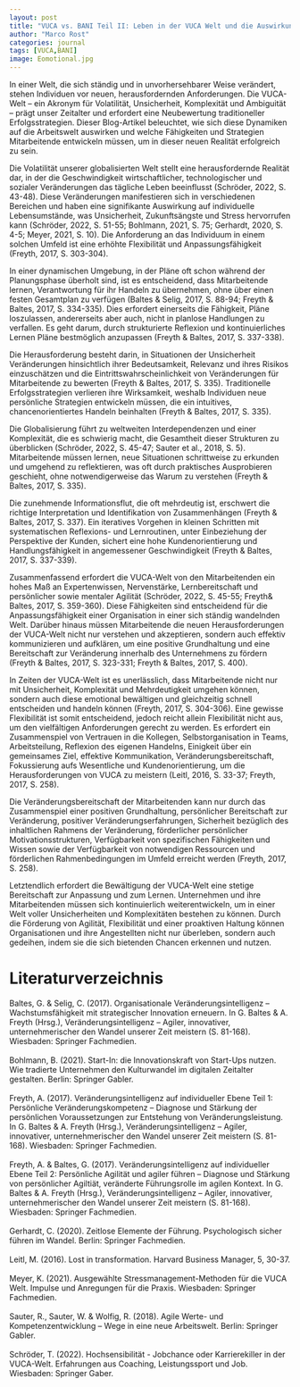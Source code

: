 ```yaml
---
layout: post
title: "VUCA vs. BANI Teil II: Leben in der VUCA Welt und die Auswirkungen auf das Individuum"
author: "Marco Rost"
categories: journal
tags: [VUCA,BANI]
image: Eomotional.jpg
---
```

In einer Welt, die sich ständig und in unvorhersehbarer Weise verändert, stehen Individuen vor neuen, herausfordernden Anforderungen. Die VUCA-Welt – ein Akronym für Volatilität, Unsicherheit, Komplexität und Ambiguität – prägt unser Zeitalter und erfordert eine Neubewertung traditioneller Erfolgsstrategien. Dieser Blog-Artikel beleuchtet, wie sich diese Dynamiken auf die Arbeitswelt auswirken und welche Fähigkeiten und Strategien Mitarbeitende entwickeln müssen, um in dieser neuen Realität erfolgreich zu sein.

Die Volatilität unserer globalisierten Welt stellt eine herausfordernde Realität dar, in der die Geschwindigkeit wirtschaftlicher, technologischer und sozialer Veränderungen das tägliche Leben beeinflusst (Schröder, 2022, S. 43-48). Diese Veränderungen manifestieren sich in verschiedenen Bereichen und haben eine signifikante Auswirkung auf individuelle Lebensumstände, was Unsicherheit, Zukunftsängste und Stress hervorrufen kann (Schröder, 2022, S. 51-55; Bohlmann, 2021, S. 75; Gerhardt, 2020, S. 4-5; Meyer, 2021, S. 10). Die Anforderung an das Individuum in einem solchen Umfeld ist eine erhöhte Flexibilität und Anpassungsfähigkeit (Freyth, 2017, S. 303-304).

In einer dynamischen Umgebung, in der Pläne oft schon während der Planungsphase überholt sind, ist es entscheidend, dass Mitarbeitende lernen, Verantwortung für ihr Handeln zu übernehmen, ohne über einen festen Gesamtplan zu verfügen (Baltes & Selig, 2017, S. 88-94; Freyth & Baltes, 2017, S. 334-335). Dies erfordert einerseits die Fähigkeit, Pläne loszulassen, andererseits aber auch, nicht in planlose Handlungen zu verfallen. Es geht darum, durch strukturierte Reflexion und kontinuierliches Lernen Pläne bestmöglich anzupassen (Freyth & Baltes, 2017, S. 337-338).

Die Herausforderung besteht darin, in Situationen der Unsicherheit Veränderungen hinsichtlich ihrer Bedeutsamkeit, Relevanz und ihres Risikos einzuschätzen und die Eintrittswahrscheinlichkeit von Veränderungen für Mitarbeitende zu bewerten (Freyth & Baltes, 2017, S. 335). Traditionelle Erfolgsstrategien verlieren ihre Wirksamkeit, weshalb Individuen neue persönliche Strategien entwickeln müssen, die ein intuitives, chancenorientiertes Handeln beinhalten (Freyth & Baltes, 2017, S. 335).

Die Globalisierung führt zu weltweiten Interdependenzen und einer Komplexität, die es schwierig macht, die Gesamtheit dieser Strukturen zu überblicken (Schröder, 2022, S. 45-47; Sauter et al., 2018, S. 5). Mitarbeitende müssen lernen, neue Situationen schrittweise zu erkunden und umgehend zu reflektieren, was oft durch praktisches Ausprobieren geschieht, ohne notwendigerweise das Warum zu verstehen (Freyth & Baltes, 2017, S. 335).

Die zunehmende Informationsflut, die oft mehrdeutig ist, erschwert die richtige Interpretation und Identifikation von Zusammenhängen (Freyth & Baltes, 2017, S. 337). Ein iteratives Vorgehen in kleinen Schritten mit systematischen Reflexions- und Lernroutinen, unter Einbeziehung der Perspektive der Kunden, sichert eine hohe Kundenorientierung und Handlungsfähigkeit in angemessener Geschwindigkeit (Freyth & Baltes, 2017, S. 337-339).

Zusammenfassend erfordert die VUCA-Welt von den Mitarbeitenden ein hohes Maß an Expertenwissen, Nervenstärke, Lernbereitschaft und persönlicher sowie mentaler Agilität (Schröder, 2022, S. 45-55; Freyth& Baltes, 2017, S. 359-360). Diese Fähigkeiten sind entscheidend für die Anpassungsfähigkeit einer Organisation in einer sich ständig wandelnden Welt. Darüber hinaus müssen Mitarbeitende die neuen Herausforderungen der VUCA-Welt nicht nur verstehen und akzeptieren, sondern auch effektiv kommunizieren und aufklären, um eine positive Grundhaltung und eine Bereitschaft zur Veränderung innerhalb des Unternehmens zu fördern (Freyth & Baltes, 2017, S. 323-331; Freyth & Baltes, 2017, S. 400).

In Zeiten der VUCA-Welt ist es unerlässlich, dass Mitarbeitende nicht nur mit Unsicherheit, Komplexität und Mehrdeutigkeit umgehen können, sondern auch diese emotional bewältigen und gleichzeitig schnell entscheiden und handeln können (Freyth, 2017, S. 304-306). Eine gewisse Flexibilität ist somit entscheidend, jedoch reicht allein Flexibilität nicht aus, um den vielfältigen Anforderungen gerecht zu werden. Es erfordert ein Zusammenspiel von Vertrauen in die Kollegen, Selbstorganisation in Teams, Arbeitsteilung, Reflexion des eigenen Handelns, Einigkeit über ein gemeinsames Ziel, effektive Kommunikation, Veränderungsbereitschaft, Fokussierung aufs Wesentliche und Kundenorientierung, um die Herausforderungen von VUCA zu meistern (Leitl, 2016, S. 33-37; Freyth, 2017, S. 258).

Die Veränderungsbereitschaft der Mitarbeitenden kann nur durch das Zusammenspiel einer positiven Grundhaltung, persönlicher Bereitschaft zur Veränderung, positiver Veränderungserfahrungen, Sicherheit bezüglich des inhaltlichen Rahmens der Veränderung, förderlicher persönlicher Motivationsstrukturen, Verfügbarkeit von spezifischen Fähigkeiten und Wissen sowie der Verfügbarkeit von notwendigen Ressourcen und förderlichen Rahmenbedingungen im Umfeld erreicht werden (Freyth, 2017, S. 258).

Letztendlich erfordert die Bewältigung der VUCA-Welt eine stetige Bereitschaft zur Anpassung und zum Lernen. Unternehmen und ihre Mitarbeitenden müssen sich kontinuierlich weiterentwickeln, um in einer Welt voller Unsicherheiten und Komplexitäten bestehen zu können. Durch die Förderung von Agilität, Flexibilität und einer proaktiven Haltung können Organisationen und ihre Angestellten nicht nur überleben, sondern auch gedeihen, indem sie die sich bietenden Chancen erkennen und nutzen.

# Literaturverzeichnis
Baltes, G. & Selig, C. (2017). Organisationale Veränderungsintelligenz – Wachstumsfähigkeit mit strategischer Innovation erneuern. In G. Baltes & A. Freyth (Hrsg.), Veränderungsintelligenz – Agiler, innovativer, unternehmerischer den Wandel unserer Zeit meistern (S. 81-168). Wiesbaden: Springer Fachmedien. <br><br>
Bohlmann, B. (2021). Start-In: die Innovationskraft von Start-Ups nutzen. Wie tradierte Unternehmen den Kulturwandel im digitalen Zeitalter gestalten. Berlin: Springer Gabler. <br><br>
Freyth, A. (2017). Veränderungsintelligenz auf individueller Ebene Teil 1: Persönliche Veränderungskompetenz – Diagnose und Stärkung der persönlichen Voraussetzungen zur Entstehung von Veränderungsleistung. In G. Baltes & A. Freyth (Hrsg.), Veränderungsintelligenz – Agiler, innovativer, unternehmerischer den Wandel unserer Zeit meistern (S. 81-168). Wiesbaden: Springer Fachmedien. <br><br>
Freyth, A. & Baltes, G. (2017). Veränderungsintelligenz auf individueller Ebene Teil 2: Persönliche Agilität und agiler führen – Diagnose und Stärkung von persönlicher Agiltiät, veränderte Führungsrolle im agilen Kontext. In G. Baltes & A. Freyth (Hrsg.), Veränderungsintelligenz – Agiler, innovativer, unternehmerischer den Wandel unserer Zeit meistern (S. 81-168). Wiesbaden: Springer Fachmedien. <br><br>
Gerhardt, C. (2020). Zeitlose Elemente der Führung. Psychologisch sicher führen im Wandel. Berlin: Springer Fachmedien. <br><br>
Leitl, M. (2016). Lost in transformation. Harvard Business Manager, 5, 30-37. <br><br>
Meyer, K. (2021). Ausgewählte Stressmanagement-Methoden für die VUCA Welt. Impulse und Anregungen für die Praxis. Wiesbaden: Springer Fachmedien. <br><br>
Sauter, R., Sauter, W. & Wolfig, R. (2018). Agile Werte- und Kompetenzentwicklung – Wege in eine neue Arbeitswelt. Berlin: Springer Gabler. <br><br>
Schröder, T. (2022). Hochsensibilität - Jobchance oder Karrierekiller in der VUCA-Welt. Erfahrungen aus Coaching, Leistungssport und Job. Wiesbaden: Springer Gaber. <br><br>
